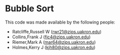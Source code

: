 # Bubble Sort

This code was made available by the following people:

* Ratcliffe,Russell W (rwr21@zips.uakron.edu)
* Collins,Frank J (fjc4@zips.uakron.edu)
* Riemer,Mark A (mar64@zips.uakron.edu)
* Holmes,Kerry J (kjh80@zips.uakron.edu)